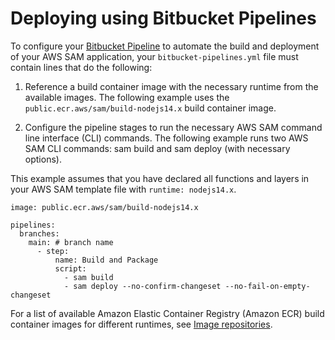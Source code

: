 # Deploying using Bitbucket Pipelines<a name="deploying-using-bitbucket"></a>

To configure your [Bitbucket Pipeline](https://support.atlassian.com/bitbucket-cloud/docs/get-started-with-bitbucket-pipelines/) to automate the build and deployment of your AWS SAM application, your `bitbucket-pipelines.yml` file must contain lines that do the following:

1. Reference a build container image with the necessary runtime from the available images\. The following example uses the `public.ecr.aws/sam/build-nodejs14.x` build container image\.

1. Configure the pipeline stages to run the necessary AWS SAM command line interface \(CLI\) commands\. The following example runs two AWS SAM CLI commands: sam build and sam deploy \(with necessary options\)\.

This example assumes that you have declared all functions and layers in your AWS SAM template file with `runtime: nodejs14.x`\.

```
image: public.ecr.aws/sam/build-nodejs14.x

pipelines:
  branches:
    main: # branch name
      - step:
          name: Build and Package
          script:
            - sam build
            - sam deploy --no-confirm-changeset --no-fail-on-empty-changeset
```

For a list of available Amazon Elastic Container Registry \(Amazon ECR\) build container images for different runtimes, see [Image repositories](serverless-image-repositories.md)\.